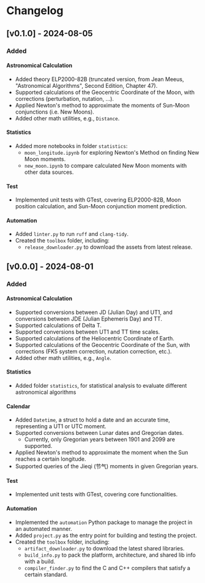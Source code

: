# Changelog

## [v0.1.0] - 2024-08-05

### Added

#### Astronomical Calculation

- Added theory ELP2000-82B (truncated version, from Jean Meeus, "Astronomical Algorithms", Second Edition, Chapter 47).
- Supported calculations of the Geocentric Coordinate of the Moon, with corrections (perturbation, nutation, ...).
- Applied Newton's method to approximate the moments of Sun-Moon conjunctions (i.e. New Moons).
- Added other math utilities, e.g., `Distance`.

#### Statistics

- Added more notebooks in folder `statistics`:
  - `moon_longitude.ipynb` for exploring Newton's Method on finding New Moon moments.
  - `new_moon.ipynb` to compare calculated New Moon moments with other data sources.

#### Test

- Implemented unit tests with GTest, covering ELP2000-82B, Moon position calculation, and Sun-Moon conjunction moment prediction.

#### Automation

- Added `linter.py` to run `ruff` and `clang-tidy`.
- Created the `toolbox` folder, including:
  - `release_downloader.py` to download the assets from latest release.

## [v0.0.0] - 2024-08-01

### Added

#### Astronomical Calculation

- Supported conversions between JD (Julian Day) and UT1, and conversions between JDE (Julian Ephemeris Day) and TT.
- Supported calculations of Delta T.
- Supported conversions between UT1 and TT time scales.
- Supported calculations of the Heliocentric Coordinate of Earth.
- Supported calculations of the Geocentric Coordinate of the Sun, with corrections (FK5 system correction, nutation correction, etc.).
- Added other math utilities, e.g., `Angle`.

#### Statistics

- Added folder `statistics`, for statistical analysis to evaluate different astronomical algorithms

#### Calendar

- Added `Datetime`, a struct to hold a date and an accurate time, representing a UT1 or UTC moment.
- Supported conversions between Lunar dates and Gregorian dates.
  - Currently, only Gregorian years between 1901 and 2099 are supported.
- Applied Newton's method to approximate the moment when the Sun reaches a certain longitude.
- Supported queries of the Jieqi (节气) moments in given Gregorian years.

#### Test

- Implemented unit tests with GTest, covering core functionalities.

#### Automation

- Implemented the `automation` Python package to manage the project in an automated manner.
- Added `project.py` as the entry point for building and testing the project.
- Created the `toolbox` folder, including:
  - `artifact_downloader.py` to download the latest shared libraries.
  - `build_info.py` to pack the platform, architecture, and shared lib info with a build.
  - `compiler_finder.py` to find the C and C++ compilers that satisfy a certain standard.
